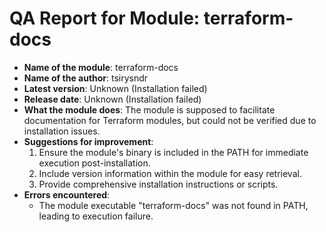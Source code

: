 # QA Report for Module: terraform-docs

- **Name of the module**: terraform-docs
- **Name of the author**: tsirysndr
- **Latest version**: Unknown (Installation failed)
- **Release date**: Unknown (Installation failed)
- **What the module does**: The module is supposed to facilitate documentation for Terraform modules, but could not be verified due to installation issues.
- **Suggestions for improvement**:
  1. Ensure the module's binary is included in the PATH for immediate execution post-installation.
  2. Include version information within the module for easy retrieval.
  3. Provide comprehensive installation instructions or scripts.
- **Errors encountered**:
  - The module executable "terraform-docs" was not found in PATH, leading to execution failure.
